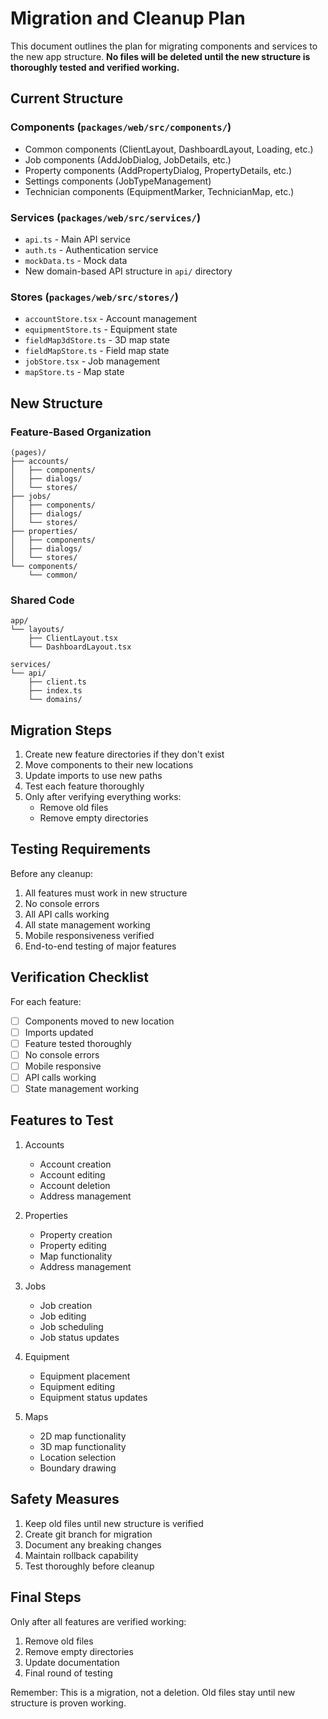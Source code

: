 # Migration and Cleanup Plan

This document outlines the plan for migrating components and services to the new app structure. **No files will be deleted until the new structure is thoroughly tested and verified working.**

## Current Structure

### Components (`packages/web/src/components/`)
- Common components (ClientLayout, DashboardLayout, Loading, etc.)
- Job components (AddJobDialog, JobDetails, etc.)
- Property components (AddPropertyDialog, PropertyDetails, etc.)
- Settings components (JobTypeManagement)
- Technician components (EquipmentMarker, TechnicianMap, etc.)

### Services (`packages/web/src/services/`)
- `api.ts` - Main API service
- `auth.ts` - Authentication service
- `mockData.ts` - Mock data
- New domain-based API structure in `api/` directory

### Stores (`packages/web/src/stores/`)
- `accountStore.tsx` - Account management
- `equipmentStore.ts` - Equipment state
- `fieldMap3dStore.ts` - 3D map state
- `fieldMapStore.ts` - Field map state
- `jobStore.tsx` - Job management
- `mapStore.ts` - Map state

## New Structure

### Feature-Based Organization
```
(pages)/
├── accounts/
│   ├── components/
│   ├── dialogs/
│   └── stores/
├── jobs/
│   ├── components/
│   ├── dialogs/
│   └── stores/
├── properties/
│   ├── components/
│   ├── dialogs/
│   └── stores/
└── components/
    └── common/
```

### Shared Code
```
app/
└── layouts/
    ├── ClientLayout.tsx
    └── DashboardLayout.tsx

services/
└── api/
    ├── client.ts
    ├── index.ts
    └── domains/
```

## Migration Steps

1. Create new feature directories if they don't exist
2. Move components to their new locations
3. Update imports to use new paths
4. Test each feature thoroughly
5. Only after verifying everything works:
   - Remove old files
   - Remove empty directories

## Testing Requirements

Before any cleanup:
1. All features must work in new structure
2. No console errors
3. All API calls working
4. All state management working
5. Mobile responsiveness verified
6. End-to-end testing of major features

## Verification Checklist

For each feature:
- [ ] Components moved to new location
- [ ] Imports updated
- [ ] Feature tested thoroughly
- [ ] No console errors
- [ ] Mobile responsive
- [ ] API calls working
- [ ] State management working

## Features to Test

1. Accounts
   - Account creation
   - Account editing
   - Account deletion
   - Address management

2. Properties
   - Property creation
   - Property editing
   - Map functionality
   - Address management

3. Jobs
   - Job creation
   - Job editing
   - Job scheduling
   - Job status updates

4. Equipment
   - Equipment placement
   - Equipment editing
   - Equipment status updates

5. Maps
   - 2D map functionality
   - 3D map functionality
   - Location selection
   - Boundary drawing

## Safety Measures

1. Keep old files until new structure is verified
2. Create git branch for migration
3. Document any breaking changes
4. Maintain rollback capability
5. Test thoroughly before cleanup

## Final Steps

Only after all features are verified working:
1. Remove old files
2. Remove empty directories
3. Update documentation
4. Final round of testing

Remember: This is a migration, not a deletion. Old files stay until new structure is proven working.
